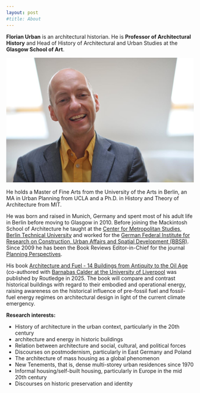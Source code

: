 ```yaml
---
layout: post
#title: About
---
```


**Florian Urban** is an architectural historian. He is **Professor of Architectural History** and Head of History of Architectural and Urban Studies at the **Glasgow School of Art**. 

![Florian Urban photo](florianUrban.jpeg)

He holds a Master of Fine Arts from the University of the Arts in Berlin, an MA in Urban Planning from UCLA and a Ph.D. in History and Theory of Architecture from MIT.

He was born and raised in Munich, Germany and spent most of his adult life in Berlin before moving to Glasgow in 2010. Before joining the Mackintosh School of Architecture he taught at the [Center for Metropolitan Studies, Berlin Technical University](https://www.tu.berlin/en/cms) and worked for the [German Federal Institute for Research on Construction, Urban Affairs and Spatial Development (BBSR)](https://www.bbsr.bund.de/BBSR/EN/home/_node.html). Since 2009 he has been the Book Reviews Editor-in-Chief for the journal [Planning Perspectives](https://www.tandfonline.com/journals/rppe20).

His book [Architecture and Fuel - 14 Buildings from Antiquity to the Oil Age](https://www.routledge.com/9781032636542) (co-authored with [Barnabas Calder at the University of Liverpool](https://www.liverpool.ac.uk/architecture/staff/barnabas-calder/) was published by Routledge in 2025. The book will compare and contrast historical buildings with regard to their embodied and operational energy, raising awareness on the historical influence of pre-fossil fuel and fossil-fuel energy regimes on architectural design in light of the current climate emergency.

**Research interests:**

- History of architecture in the urban context, particularly in the 20th century
- architecture and energy in historic buildings
- Relation between architecture and social, cultural, and political forces
- Discourses on postmodernism, particularly in East Germany and Poland
- The architecture of mass housing as a global phenomenon
- New Tenements, that is, dense multi-storey urban residences since 1970
- Informal housing/self-built housing, particularly in Europe in the mid 20th century
- Discourses on historic preservation and identity


